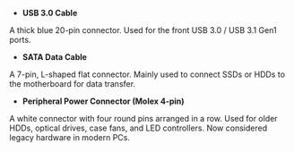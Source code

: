 * **USB 3.0 Cable**

A thick blue 20-pin connector.
Used for the front USB 3.0 / USB 3.1 Gen1 ports.

* **SATA Data Cable**

A 7-pin, L-shaped flat connector.
Mainly used to connect SSDs or HDDs to the motherboard for data transfer.

* **Peripheral Power Connector (Molex 4-pin)**

A white connector with four round pins arranged in a row.
Used for older HDDs, optical drives, case fans, and LED controllers.
Now considered legacy hardware in modern PCs.
